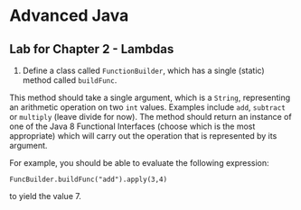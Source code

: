 # Advanced Java

## Lab for Chapter 2 - Lambdas

1. Define a class called `FunctionBuilder`, 
which has a single (static) method called `buildFunc`.

This method should take a single argument, which is a `String`,
representing an arithmetic operation on two `int` values.
Examples include `add`, `subtract` or `multiply`
(leave divide for now).
The method should return an instance of one of the Java 8 Functional Interfaces
(choose which is the most appropriate) which will carry out the operation that
is represented by its argument.

For example, you should be able to evaluate the following expression:
```
FuncBuilder.buildFunc("add").apply(3,4)
```
to yield the value 7.
